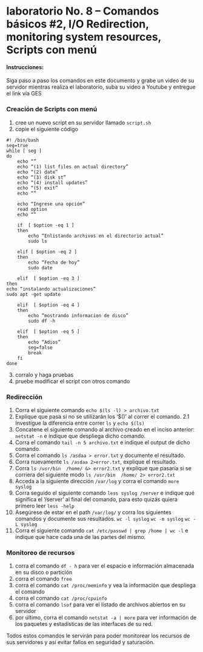 # laboratorio No. 8 – Comandos básicos #2, I/O Redirection, monitoring system resources, Scripts con menú

#### Instrucciones:
Siga paso a paso los comandos en este documento y grabe un video de su servidor mientras realiza el laboratorio, suba su video a Youtube y entregue el link vía GES

### Creación de Scripts con menú

1. cree un nuevo script en su servidor llamado ```script.sh```
2. copie el siguiente código
```
#! /bin/bash
seg=true
while [ seg ]
do
	echo “”
	echo “(1) list files on actual directory”
	echo “(2) date”
	echo “(3) disk st”
	echo “(4) install updates”
	echo “(5) exit”
	echo “”

	echo “Ingrese una opción”
	read option
	echo “”
	
	if  [ $option -eq 1 ]
	then
		echo “Enlistando archivos en el directorio actual”
		sudo ls
	
	elif [ $option -eq 2 ]
	then
		echo “Fecha de hoy”
		sudo date

	elif  [ $option -eq 3 ]
then
echo “instalando actualizaciones”
sudo apt -get update
	
	elif  [ $option -eq 4 ]
	then
		echo “mostrando informacion de disco”
		sudo df -h

	elif  [ $option -eq 5 ]
	then
		echo “Adios”
		seg=false
		break
	fi
done
```
3. corralo y haga pruebas
4. pruebe modificar el script con otros comando

### Redirección

1. Corra el siguiente comando ```echo $(ls -l) > archivo.txt```
2. Explique que pasa si no se utilizarán los ‘$()’ al correr el comando.
  2.1  Investigue la diferencia entre correr ```ls``` y ```echo $(ls)```
3. Concatene el siguiente comando al archivo creado en el inciso anterior: ```netstat -n``` e indique que despliega dicho comando.
4. Corra el comando ```tail -n 5 archivo.txt``` e indique el output de dicho comando.
5. Corra el comando ```ls /asdaa > error.txt``` y documente el resultado.
6. Corra nuevamente ```ls /asdaa 2>error.txt```, explique el resultado.
7. Corra ```ls /usr/bin  /home/ &> error2.txt``` y explique que pasaría si se corriera del siguiente modo ```ls /usr/bin  /home/ 2> error2.txt```
8. Acceda a la siguiente dirección ```/var/log``` y corra el comando ```more syslog```
9. Corra seguido el siguiente comando ```less syslog /server``` e indique qué significa el ‘/server’ al final del comando, para esto quizás quiera primero leer ```less -help```
10. Asegúrese de estar en el path ```/var/log/``` y corra los siguientes comandos y documente sus resultados.
  ```wc -l syslog```
  ```wc -m syslog```
  ```wc -L syslog```
11. Corra el siguiente comando  ```cat /etc/passwd | grep /home | wc -l``` e indique que hace cada una de las partes del mismo.

### Monitoreo de recursos

1. corra el comando ```df - h``` para ver el espacio e información almacenada en su disco o partición
2. corra el comando ```free```
3. corra el comando ```cat /proc/meminfo``` y vea la información que despliega el comando
4. corra el comando ```cat /proc/cpuinfo```
5. corra el comando ```lsof``` para ver el listado de archivos abiertos en su servidor
6. por último, corra el comando ```netstat -a | more``` para ver información de los paquetes y estadísticas de las interfaces de su red.

Todos estos comandos le servirán para poder monitorear los recursos de sus servidores y así evitar fallos en seguridad y saturación.
